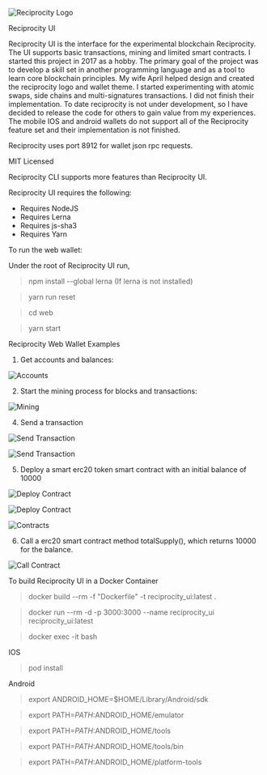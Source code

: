 
![Reciprocity Logo](https://github.com/anthonybuckle/Reciprocity-UI/blob/main/shared/img/reciprocity_logo.png)

Reciprocity UI

Reciprocity UI is the interface for the experimental blockchain Reciprocity. The UI supports basic transactions, mining and limited smart contracts. I started this project in 2017 as a hobby. The primary goal of the project was to develop a skill set in another programming language and as a tool to learn core blockchain principles. My wife April helped design and created the reciprocity logo and wallet theme. I started experimenting with atomic swaps, side chains and multi-signatures transactions. I did not finish their implementation. To date reciprocity is not under development, so I have decided to release the code for others to gain value from my experiences. The mobile IOS and android wallets do not support all of the Reciprocity feature set and their implementation is not finished.

Reciprocity uses port 8912 for wallet json rpc requests.

MIT Licensed

Reciprocity CLI supports more features than Reciprocity UI.

Reciprocity UI requires the following:

* Requires NodeJS
* Requires Lerna
* Requires js-sha3
* Requires Yarn

To run the web wallet:

Under the root of Reciprocity UI run, 

> npm install --global lerna (If lerna is not installed) 
 
> yarn run reset

> cd web

> yarn start

Reciprocity Web Wallet Examples

1) Get accounts and balances:

![Accounts](https://github.com/anthonybuckle/Reciprocity-UI/blob/main/shared/img/Web-Accounts.png)

2) Start the mining process for blocks and transactions:

![Mining](https://github.com/anthonybuckle/Reciprocity-UI/blob/main/shared/img/Web-Mining.png)

4) Send a transaction

![Send Transaction](https://github.com/anthonybuckle/Reciprocity-UI/blob/main/shared/img/Web-Transaction1.png)

![Send Transaction](https://github.com/anthonybuckle/Reciprocity-UI/blob/main/shared/img/Web-Transaction2.png)

5) Deploy a smart erc20 token smart contract with an initial balance of 10000

![Deploy Contract](https://github.com/anthonybuckle/Reciprocity-UI/blob/main/shared/img/Web-Deploy1.png)

![Deploy Contract](https://github.com/anthonybuckle/Reciprocity-UI/blob/main/shared/img/Web-Deploy2.png)

![Contracts](https://github.com/anthonybuckle/Reciprocity-UI/blob/main/shared/img/Web-Contracts.png)

6) Call a erc20 smart contract method totalSupply(), which returns 10000 for the balance.

![Call Contract](https://github.com/anthonybuckle/Reciprocity-UI/blob/main/shared/img/Web-ContractCall.png)

To build Reciprocity UI in a Docker Container

> docker build --rm -f "Dockerfile" -t reciprocity_ui:latest .

> docker run --rm -d -p 3000:3000 --name reciprocity_ui reciprocity_ui:latest

> docker exec -it <container> bash

IOS

> pod install

Android

> export ANDROID_HOME=$HOME/Library/Android/sdk

> export PATH=$PATH:$ANDROID_HOME/emulator

> export PATH=$PATH:$ANDROID_HOME/tools

> export PATH=$PATH:$ANDROID_HOME/tools/bin

> export PATH=$PATH:$ANDROID_HOME/platform-tools